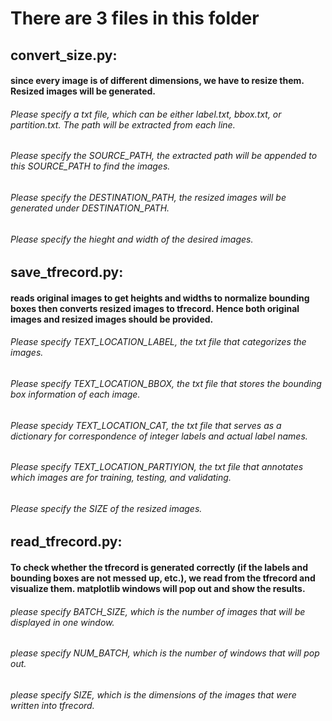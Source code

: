 # There are 3 files in this folder
## convert_size.py: 
#### since every image is of different dimensions, we have to resize them. Resized images will be generated. 
###### Please specify a txt file, which can be either label.txt, bbox.txt, or partition.txt. The path will be extracted from each line. 
###### Please specify the SOURCE_PATH, the extracted path will be appended to this SOURCE_PATH to find the images.
###### Please specify the DESTINATION_PATH, the resized images will be generated under DESTINATION_PATH.
###### Please specify the hieght and width of the desired images.

## save_tfrecord.py: 
#### reads original images to get heights and widths to normalize bounding boxes then converts resized images to tfrecord. Hence both original images and resized images should be provided.
###### Please specify TEXT_LOCATION_LABEL, the txt file that categorizes the images.
###### Please specify TEXT_LOCATION_BBOX, the txt file that stores the bounding box information of each image.
###### Please specidy TEXT_LOCATION_CAT, the txt file that serves as a dictionary for correspondence of integer labels and actual label names.
###### Please specify TEXT_LOCATION_PARTIYION, the txt file that annotates which images are for training, testing, and validating.
###### Please specify the SIZE of the resized images.

## read_tfrecord.py: 
#### To check whether the tfrecord is generated correctly (if the labels and bounding boxes are not messed up, etc.), we read from the tfrecord and visualize them. matplotlib windows will pop out and show the results.
###### please specify BATCH_SIZE, which is the number of images that will be displayed in one window.
###### please specify NUM_BATCH, which is the number of windows that will pop out.
###### please specify SIZE, which is the dimensions of the images that were written into tfrecord.
